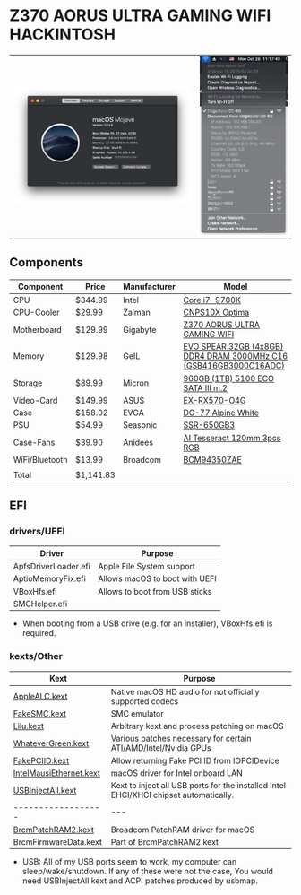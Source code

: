 # Z370 AORUS ULTRA GAMING WIFI HACKINTOSH

|                 |            | 
| --------------- | -------    |
| ![About This Mac](about.png) | ![Wifi](wifi.png)
## Components

| Component       | Price     | Manufacturer  | Model
| --------------- | -------   | ------------- | -----
| CPU             | $344.99   | Intel         | [Core i7-9700K](https://ark.intel.com/content/www/us/en/ark/products/186604/intel-core-i7-9700k-processor-12m-cache-up-to-4-90-ghz.html)
| CPU-Cooler      | $29.99    | Zalman        | [CNPS10X Optima](http://www.zalman.com/contents/products/view.html?no=344)
| Motherboard     | $129.99   | Gigabyte      | [Z370 AORUS ULTRA GAMING WIFI](https://www.gigabyte.com/Motherboard/Z370-AORUS-ULTRA-GAMING-WIFI-rev-10/)
| Memory          | $129.98   | GeIL          | [EVO SPEAR 32GB (4x8GB) DDR4 DRAM 3000MHz C16 (GSB416GB3000C16ADC)](https://www.newegg.com/geil-16gb-288-pin-ddr4-sdram/p/N82E16820158528)
| Storage         | $89.99    | Micron        | [960GB (1TB) 5100 ECO SATA III m.2](https://www.micron.com/products/solid-state-drives/product-lines/5100)
| Video-Card      | $149.99   | ASUS          | [EX-RX570-O4G](https://www.asus.com/Graphics-Cards/EX-RX570-O4G/)
| Case            | $158.02   | EVGA          | [DG-77 Alpine White](https://www.evga.com/products/product.aspx?pn=176-W1-3542-KR)
| PSU             | $54.99    | Seasonic      | [SSR-650GB3](https://seasonic.com/s12iii)
| Case-Fans       | $39.90    | Anidees       | [AI Tesseract 120mm 3pcs RGB](http://anidees.com/product/ai-tesseract-120/)
| WiFi/Bluetooth  | $13.99    | Broadcom      | [BCM94350ZAE](https://ru.aliexpress.com/item/32632959564.html)
|                 |           |               | 
| Total           | $1,141.83 |               | 

## EFI

### drivers/UEFI

| Driver               | Purpose
| -------------------- | ---
| ApfsDriverLoader.efi | Apple File System support
| AptioMemoryFix.efi   | Allows macOS to boot with UEFI
| VBoxHfs.efi          | Allows to boot from USB sticks
| SMCHelper.efi        | 

* When booting from a USB drive (e.g. for an installer), VBoxHfs.efi is required.

### kexts/Other

| Kext               | Purpose
| ------------------ | ---
| [AppleALC.kext](https://github.com/acidanthera/AppleALC)               | Native macOS HD audio for not officially supported codecs
| [FakeSMC.kext](https://github.com/RehabMan/OS-X-FakeSMC-kozlek)        | SMC emulator
| [Lilu.kext](https://github.com/acidanthera/Lilu)                       | Arbitrary kext and process patching on macOS
| [WhateverGreen.kext](https://github.com/acidanthera/WhateverGreen)     | Various patches necessary for certain ATI/AMD/Intel/Nvidia GPUs
| [FakePCIID.kext](https://github.com/RehabMan/OS-X-Fake-PCI-ID)         | Allow returning Fake PCI ID from IOPCIDevice
| [IntelMausiEthernet.kext](https://github.com/Mieze/IntelMausiEthernet) | macOS driver for Intel onboard LAN
| [USBInjectAll.kext](https://github.com/RehabMan/OS-X-USB-Inject-All) | Kext to inject all USB ports for the installed Intel EHCI/XHCI chipset automatically.
| ------------------ | ---
| [BrcmPatchRAM2.kext](https://github.com/RehabMan/OS-X-BrcmPatchRAM) | Broadcom PatchRAM driver for macOS
| BrcmFirmwareData.kext | Part of BrcmPatchRAM2.kext

* USB: All of my USB ports seem to work, my computer can sleep/wake/shutdown. If any of these were not the case, You would need USBInjectAll.kext and ACPI patches produced by usbmap.
